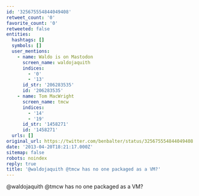 ```yaml
---
id: '325675554844049408'
retweet_count: '0'
favorite_count: '0'
retweeted: false
entities:
  hashtags: []
  symbols: []
  user_mentions:
    - name: Waldo is on Mastodon
      screen_name: waldojaquith
      indices:
        - '0'
        - '13'
      id_str: '206283535'
      id: '206283535'
    - name: Tom MacWright
      screen_name: tmcw
      indices:
        - '14'
        - '19'
      id_str: '1458271'
      id: '1458271'
  urls: []
original_url: https://twitter.com/benbalter/status/325675554844049408
date: '2013-04-20T18:21:17.000Z'
sitemap: false
robots: noindex
reply: true
title: '@waldojaquith @tmcw has no one packaged as a VM?'
---
```


@waldojaquith @tmcw has no one packaged as a VM?